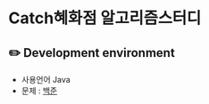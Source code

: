 # Catch혜화점 알고리즘스터디

## ✏️ Development environment
  * 사용언어 Java
  * 문제 : [백준](https://www.acmicpc.net/)
